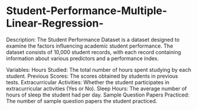 # Student-Performance-Multiple-Linear-Regression-
Description:
The Student Performance Dataset is a dataset designed to examine the factors influencing academic student performance. The dataset consists of 10,000 student records, with each record containing information about various predictors and a performance index.

Variables:
Hours Studied: The total number of hours spent studying by each student.
Previous Scores: The scores obtained by students in previous tests.
Extracurricular Activities: Whether the student participates in extracurricular activities (Yes or No).
Sleep Hours: The average number of hours of sleep the student had per day.
Sample Question Papers Practiced: The number of sample question papers the student practiced.

